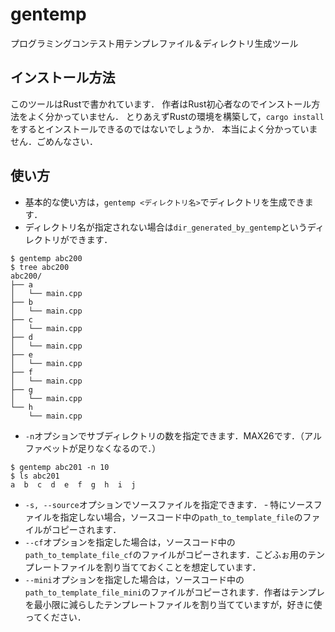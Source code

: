 # gentemp
プログラミングコンテスト用テンプレファイル＆ディレクトリ生成ツール

## インストール方法
このツールはRustで書かれています．
作者はRust初心者なのでインストール方法をよく分かっていません．
とりあえずRustの環境を構築して，`cargo install`をするとインストールできるのではないでしょうか．
本当によく分かっていません．ごめんなさい．

## 使い方
- 基本的な使い方は，`gentemp <ディレクトリ名>`でディレクトリを生成できます．
- ディレクトリ名が指定されない場合は`dir_generated_by_gentemp`というディレクトリができます．
```
$ gentemp abc200
$ tree abc200
abc200/
├── a
│   └── main.cpp
├── b
│   └── main.cpp
├── c
│   └── main.cpp
├── d
│   └── main.cpp
├── e
│   └── main.cpp
├── f
│   └── main.cpp
├── g
│   └── main.cpp
└── h
    └── main.cpp
```
- `-n`オプションでサブディレクトリの数を指定できます．MAX26です．（アルファベットが足りなくなるので．）
```
$ gentemp abc201 -n 10
$ ls abc201
a  b  c  d  e  f  g  h  i  j
```
- `-s, --source`オプションでソースファイルを指定できます．
‐ 特にソースファイルを指定しない場合，ソースコード中の`path_to_template_file`のファイルがコピーされます．
- `--cf`オプションを指定した場合は，ソースコード中の`path_to_template_file_cf`のファイルがコピーされます．こどふぉ用のテンプレートファイルを割り当てておくことを想定しています．
- `--mini`オプションを指定した場合は，ソースコード中の`path_to_template_file_mini`のファイルがコピーされます．作者はテンプレを最小限に減らしたテンプレートファイルを割り当てていますが，好きに使ってください．

